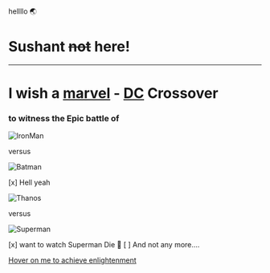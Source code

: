 hellllo :earth_asia:
# Sushant ~~not~~ here!
---
# I wish a [marvel](https://www.youtube.com/channel/UCvC4D8onUfXzvjTOM-dBfEA "MCU YouTube link") - [DC](https://www.youtube.com/channel/UCiifkYAs_bq1pt_zbNAzYGg "DC Comics YouTube link") **Crossover** 
### to witness the Epic battle of 
![IronMan](https://i.annihil.us/u/prod/marvel/i/mg/c/60/55b6a28ef24fa.jpg "Genius Playboy Billionaire Philanthropist")

versus

![Batman](https://www.dccomics.com/sites/default/files/GalleryChar_1920x1080_BM_Cv38_54b5d0d1ada864.04916624.jpg "He just needs Time to prepare")

[x] Hell yeah

![Thanos](https://am22.akamaized.net/tms/cnt/uploads/2018/05/Thanos-armor-in-Avengers-Infinity-War-1200x600.jpg "I lost interest in Death(my comical girlfriend) too! after the Snap XD")

versus

![Superman](https://www.dccomics.com/sites/default/files/GalleryChar_1900x900_MOS_52e05e3fe24a61.04593858.jpg "El mayarah")

[x] want to watch Superman Die :new_moon_with_face:
[ ] And not any more....

[Hover on me to achieve enlightenment](http://i.qkme.me/353t7q.jpg "Now Hover on all the images :P")

